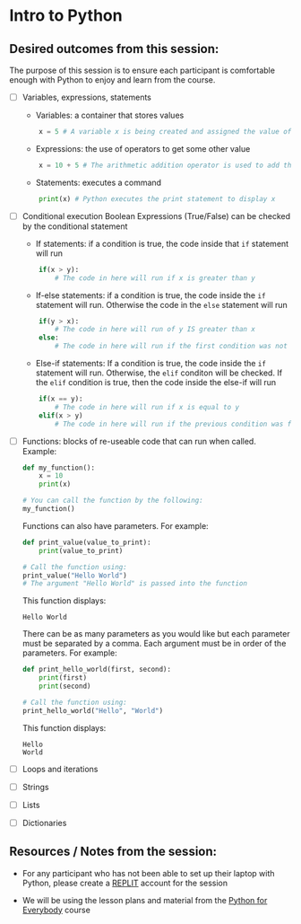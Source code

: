 # Intro to Python

## Desired outcomes from this session:

The purpose of this session is to ensure each participant is comfortable enough with Python to enjoy and learn from the course.

- [ ] Variables, expressions, statements
    - Variables: a container that stores values
    ```Python
        x = 5 # A variable x is being created and assigned the value of 5.
    ```
    - Expressions: the use of operators to get some other value
    ```Python
        x = 10 + 5 # The arithmetic addition operator is used to add the two values
    ```
    - Statements: executes a command
    ```Python
        print(x) # Python executes the print statement to display x
    ```

- [ ] Conditional execution
    Boolean Expressions (True/False) can be checked by the conditional statement

    - If statements: if a condition is true, the code inside that `if` statement will run
    ```Python
        if(x > y):
            # The code in here will run if x is greater than y
    ```

    - If-else statements: if a condition is true, the code inside the `if` statement will run. Otherwise the code in the `else` statement will run
    ```Python
        if(y > x):
            # The code in here will run of y IS greater than x
        else:
            # The code in here will run if the first condition was not true
    ```

    - Else-if statements: If a condition is true, the code inside the `if` statement will run. Otherwise, the `elif` conditon will be checked. If the `elif` condition is true, then the code inside the else-if will run
    ```Python
        if(x == y):
            # The code in here will run if x is equal to y
        elif(x > y)
            # The code in here will run if the previous condition was false and x is greater than y
    ```

- [ ] Functions: blocks of re-useable code that can run when called. Example:

    ```Python
    def my_function():
        x = 10
        print(x)
    
    # You can call the function by the following:
    my_function()
    ```
    Functions can also have parameters. For example:
    ```Python
    def print_value(value_to_print):
        print(value_to_print)
    
    # Call the function using:
    print_value("Hello World")
    # The argument "Hello World" is passed into the function
    ```
    This function displays:
    ```
    Hello World
    ```
    There can be as many parameters as you would like but each parameter must be separated by a comma. Each argument must be in order of the parameters. For example:
    ```Python
    def print_hello_world(first, second):
        print(first)
        print(second)
    
    # Call the function using:
    print_hello_world("Hello", "World")
    ```
    This function displays:
    ```
    Hello
    World
    ```


- [ ] Loops and iterations
- [ ] Strings
- [ ] Lists
- [ ] Dictionaries

## Resources / Notes from the session:

- For any participant who has not been able to set up their laptop with Python, please create a [REPLIT](https://replit.com/) account for the session

- We will be using the lesson plans and material from the [Python for Everybody](https://www.py4e.com/) course


